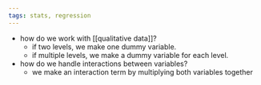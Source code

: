 ```yaml
---
tags: stats, regression
---
```


- how do we work with [[qualitative data]]?
	- if two levels, we make one dummy variable.
	- if multiple levels, we make a dummy variable for each level.
- how do we handle interactions between variables?
	- we make an interaction term by multiplying both variables together